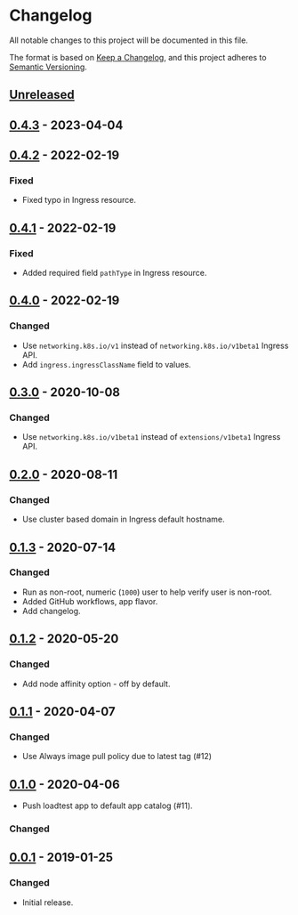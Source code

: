 # Changelog

All notable changes to this project will be documented in this file.

The format is based on [Keep a Changelog](https://keepachangelog.com/en/1.0.0/),
and this project adheres to [Semantic Versioning](https://semver.org/spec/v2.0.0.html).

## [Unreleased]

## [0.4.3] - 2023-04-04

## [0.4.2] - 2022-02-19

### Fixed

- Fixed typo in Ingress resource.

## [0.4.1] - 2022-02-19

### Fixed

- Added required field `pathType` in Ingress resource.

## [0.4.0] - 2022-02-19

### Changed

- Use `networking.k8s.io/v1` instead of `networking.k8s.io/v1beta1` Ingress API.
- Add `ingress.ingressClassName` field to values.

## [0.3.0] - 2020-10-08

### Changed

- Use `networking.k8s.io/v1beta1` instead of `extensions/v1beta1` Ingress API.

## [0.2.0] - 2020-08-11

### Changed

- Use cluster based domain in Ingress default hostname.

## [0.1.3] - 2020-07-14

### Changed

- Run as non-root, numeric (`1000`) user to help verify user is non-root.
- Added GitHub workflows, app flavor.
- Add changelog.

## [0.1.2] - 2020-05-20

### Changed

- Add node affinity option - off by default.

## [0.1.1] - 2020-04-07

### Changed

- Use Always image pull policy due to latest tag (#12)

## [0.1.0] - 2020-04-06

- Push loadtest app to default app catalog (#11).

### Changed

## [0.0.1] - 2019-01-25

### Changed

- Initial release.

[Unreleased]: https://github.com/giantswarm/loadtest-app/compare/v0.4.3...HEAD
[0.4.3]: https://github.com/giantswarm/loadtest-app/compare/v0.4.2...v0.4.3
[0.4.2]: https://github.com/giantswarm/loadtest-app/compare/v0.4.1...v0.4.2
[0.4.1]: https://github.com/giantswarm/loadtest-app/compare/v0.4.0...v0.4.1
[0.4.0]: https://github.com/giantswarm/loadtest-app/compare/v0.3.0...v0.4.0
[0.3.0]: https://github.com/giantswarm/loadtest-app/compare/v0.2.0...v0.3.0
[0.2.0]: https://github.com/giantswarm/loadtest-app/compare/v0.1.3...v0.2.0
[0.1.3]: https://github.com/giantswarm/loadtest-app/compare/v0.1.2...v0.1.3
[0.1.2]: https://github.com/giantswarm/loadtest-app/compare/v0.1.1...v0.1.2
[0.1.1]: https://github.com/giantswarm/loadtest-app/compare/v0.1.0...v0.1.1
[0.1.0]: https://github.com/giantswarm/loadtest-app/compare/v0.0.1...v0.1.0
[0.0.1]: https://github.com/giantswarm/loadtest-app/releases/tag/v0.0.1
